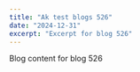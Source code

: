 ```yaml
---
title: "Ak test blogs 526"
date: "2024-12-31"
excerpt: "Excerpt for blog 526"
---
```


Blog content for blog 526